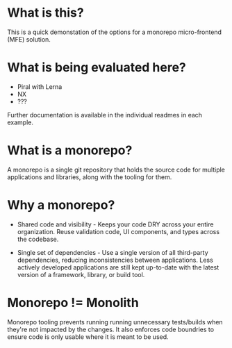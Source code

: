 # What is this?

This is a quick demonstation of the options for a monorepo micro-frontend (MFE) solution.

# What is being evaluated here?

- Piral with Lerna
- NX
- ???

Further documentation is available in the individual readmes in each example.

# What is a monorepo?

A monorepo is a single git repository that holds the source code for multiple applications and libraries, along with the tooling for them.

# Why a monorepo?

- Shared code and visibility - Keeps your code DRY across your entire organization. Reuse validation code, UI components, and types across the codebase.

- Single set of dependencies - Use a single version of all third-party dependencies, reducing inconsistencies between applications. Less actively developed applications are still kept up-to-date with the latest version of a framework, library, or build tool.

# Monorepo != Monolith

Monorepo tooling prevents running running unnecessary tests/builds when they're not impacted by the changes. It also enforces code boundries to ensure code is only usable where it is meant to be used.
